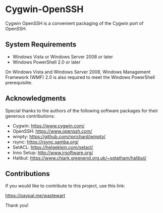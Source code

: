 # Cygwin-OpenSSH

Cygwin OpenSSH is a convenient packaging of the Cygwin port of OpenSSH.

## System Requirements

* Windows Vista or Windows Server 2008 or later
* Windows PowerShell 2.0 or later

On Windows Vista and Windows Server 2008, Windows Management Framework (WMF) 2.0 is also required to meet the Windows PowerShell prerequisiite.

## Acknowledgments

Special thanks to the authors of the following software packages for their generous contributions:

* Cygwin: https://www.cygwin.com/
* OpenSSH: https://www.openssh.com/
* winpty: https://github.com/rprichard/winpty/
* rsync: https://rsync.samba.org/
* SetACL: https://helgeklein.com/setacl/
* Inno Setup: http://www.jrsoftware.org/
* Halibut: https://www.chiark.greenend.org.uk/~sgtatham/halibut/

## Contributions

If you would like to contribute to this project, use this link:

https://paypal.me/wastewart

Thank you!